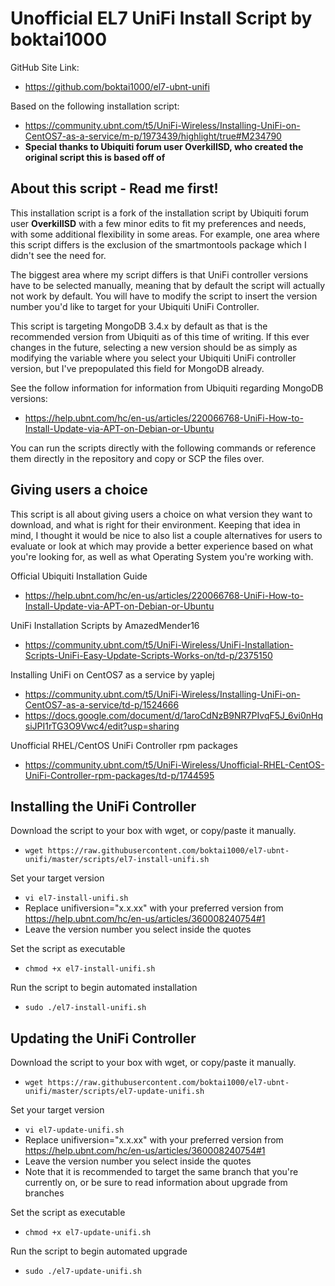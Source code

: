 # Unofficial EL7 UniFi Install Script by boktai1000
GitHub Site Link:
* https://github.com/boktai1000/el7-ubnt-unifi

Based on the following installation script:
* https://community.ubnt.com/t5/UniFi-Wireless/Installing-UniFi-on-CentOS7-as-a-service/m-p/1973439/highlight/true#M234790 
* **Special thanks to Ubiquiti forum user OverkillSD, who created the original script this is based off of** 

## About this script - Read me first!

This installation script is a fork of the installation script by Ubiquiti forum user **OverkillSD** with a few minor edits to fit my preferences and needs, with some additional flexibility in some areas. For example, one area where this script differs is the exclusion of the smartmontools package which I didn't see the need for.

The biggest area where my script differs is that UniFi controller versions have to be selected manually, meaning that by default the script will actually not work by default. You will have to modify the script to insert the version number you'd like to target for your Ubiquiti UniFi Controller.

This script is targeting MongoDB 3.4.x by default as that is the recommended version from Ubiquiti as of this time of writing. If this ever changes in the future, selecting a new version should be as simply as modifying the variable where you select your Ubiquiti UniFi controller version, but I've prepopulated this field for MongoDB already. 

See the follow information for information from Ubiquiti regarding MongoDB versions:
* https://help.ubnt.com/hc/en-us/articles/220066768-UniFi-How-to-Install-Update-via-APT-on-Debian-or-Ubuntu

You can run the scripts directly with the following commands or reference them directly in the repository and copy or SCP the files over.

## Giving users a choice

This script is all about giving users a choice on what version they want to download, and what is right for their environment. Keeping that idea in mind, I thought it would be nice to also list a couple alternatives for users to evaluate or look at which may provide a better experience based on what you're looking for, as well as what Operating System you're working with.

Official Ubiquiti Installation Guide
* https://help.ubnt.com/hc/en-us/articles/220066768-UniFi-How-to-Install-Update-via-APT-on-Debian-or-Ubuntu

UniFi Installation Scripts by AmazedMender16
* https://community.ubnt.com/t5/UniFi-Wireless/UniFi-Installation-Scripts-UniFi-Easy-Update-Scripts-Works-on/td-p/2375150

Installing UniFi on CentOS7 as a service by yaplej
* https://community.ubnt.com/t5/UniFi-Wireless/Installing-UniFi-on-CentOS7-as-a-service/td-p/1524666
* https://docs.google.com/document/d/1aroCdNzB9NR7PIvqF5J_6vi0nHqsiJPI1rTG3O9Vwc4/edit?usp=sharing 

Unofficial RHEL/CentOS UniFi Controller rpm packages
* https://community.ubnt.com/t5/UniFi-Wireless/Unofficial-RHEL-CentOS-UniFi-Controller-rpm-packages/td-p/1744595

## Installing the UniFi Controller

Download the script to your box with wget, or copy/paste it manually.
* `wget https://raw.githubusercontent.com/boktai1000/el7-ubnt-unifi/master/scripts/el7-install-unifi.sh`

Set your target version
* `vi el7-install-unifi.sh`
* Replace unifiversion="x.x.xx" with your preferred version from https://help.ubnt.com/hc/en-us/articles/360008240754#1 
* Leave the version number you select inside the quotes

Set the script as executable
* `chmod +x el7-install-unifi.sh`

Run the script to begin automated installation
* `sudo ./el7-install-unifi.sh`

## Updating the UniFi Controller

Download the script to your box with wget, or copy/paste it manually.
* `wget https://raw.githubusercontent.com/boktai1000/el7-ubnt-unifi/master/scripts/el7-update-unifi.sh`

Set your target version
* `vi el7-update-unifi.sh`
* Replace unifiversion="x.x.xx" with your preferred version from https://help.ubnt.com/hc/en-us/articles/360008240754#1 
* Leave the version number you select inside the quotes
* Note that it is recommended to target the same branch that you're currently on, or be sure to read information about upgrade from branches

Set the script as executable
* `chmod +x el7-update-unifi.sh`

Run the script to begin automated upgrade
* `sudo ./el7-update-unifi.sh`
